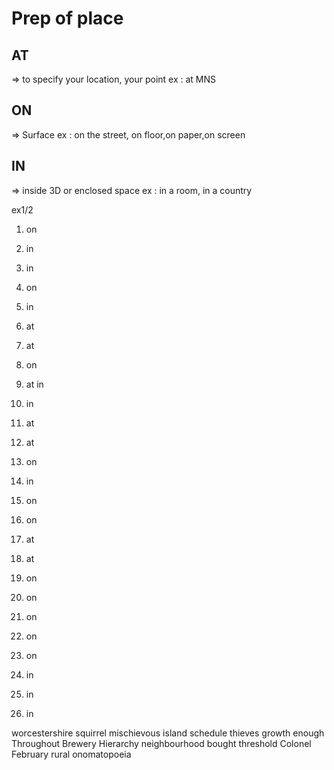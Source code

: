 # Prep of place

  

## AT
=> to specify your location, your point
ex : at MNS

  

## ON 
=> Surface 
ex : on the street, on floor,on paper,on screen

  

## IN
=> inside  3D or enclosed space
ex : in a room, in a country

ex1/2
1. on
2. in
3. in
4. on
5. in
6. at
7. at
8. on
9. at in
10. in
11. at
12. at
13. on
14. in
15. on
16. on
17. at
18. at
19. on
20. on

1. on
2. on
3. on
4. in
5. in
6. in

worcestershire
squirrel
mischievous
island
schedule
thieves
growth
enough
Throughout
Brewery
Hierarchy
neighbourhood
bought
threshold
Colonel
February
rural
onomatopoeia
